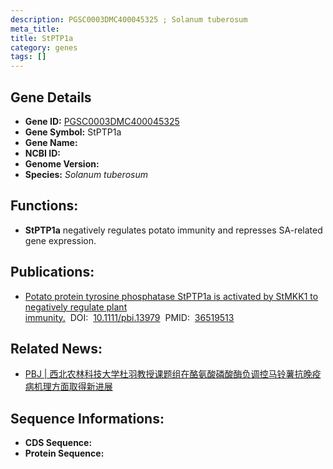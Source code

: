 ```yaml
---
description: PGSC0003DMC400045325 ; Solanum tuberosum
meta_title:
title: StPTP1a
category: genes
tags: []
---
```


## Gene Details
- **Gene ID:**	[PGSC0003DMC400045325](https://www.maizegdb.org/gene_center/gene/PGSC0003DMC400045325)
- **Gene Symbol:** StPTP1a
- **Gene Name:** 
- **NCBI ID:** [](https://www.ncbi.nlm.nih.gov/gene/?term=)
- **Genome Version:** []()
- **Species:** *Solanum tuberosum*

## Functions:
   - **StPTP1a** negatively regulates potato immunity and represses SA-related gene expression.

## Publications:
   - [Potato protein tyrosine phosphatase StPTP1a is activated by StMKK1 to negatively regulate plant immunity.]( https://onlinelibrary.wiley.com/doi/10.1111/pbi.13979)&nbsp;&nbsp;DOI:&nbsp;&nbsp;[10.1111/pbi.13979](https://onlinelibrary.wiley.com/doi/10.1111/pbi.13979)&nbsp;&nbsp;PMID:&nbsp;&nbsp;[36519513](https://pubmed.ncbi.nlm.nih.gov/36519513/)

## Related News:
   - [PBJ | 西北农林科技大学杜羽教授课题组在酪氨酸磷酸酶负调控马铃薯抗晚疫病机理方面取得新进展](https://mp.weixin.qq.com/s?__biz=Mzg3MDEwNDEyMg==&mid=2247542726&idx=1&sn=87c079a5f455f2b56ca2454f17e5e782&chksm=ce908a93f9e703857698ed4539c71c378b7187167cd82835b769bac833accab512e5ef443c22&scene=27#wechat_redirect)

## Sequence Informations:
- **CDS Sequence:**
- **Protein Sequence:**

